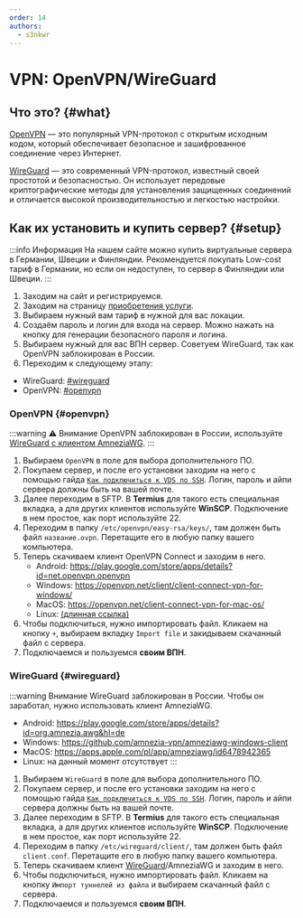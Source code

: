 ```yaml
---
order: 14
authors:
  - s3nkwr
---
```


# VPN: OpenVPN/WireGuard

## Что это? {#what}

[OpenVPN](https://openvpn.net/) — это популярный VPN-протокол с открытым исходным кодом, который обеспечивает безопасное и зашифрованное соединение через Интернет.

[WireGuard](https://www.wireguard.com/) — это современный VPN-протокол, известный своей простотой и безопасностью. Он использует передовые криптографические методы для установления защищенных соединений и отличается высокой производительностью и легкостью настройки.

## Как их установить и купить сервер? {#setup}

:::info Информация
На нашем сайте можно купить виртуальные сервера в Германии, Швеции и Финляндии. Рекомендуется покупать Low-cost тариф в Германии, но если он недоступен, то сервер в Финляндии или Швеции.
:::

1. Заходим на сайт и регистрируемся.
2. Заходим на страницу [приобретения услуги](https://new.play2go.cloud/me/buy).
3. Выбираем нужный вам тариф в нужной для вас локации.
4. Создаём пароль и логин для входа на сервер. Можно нажать на кнопку для генерации безопасного пароля и логина.
5. Выбираем нужный для вас ВПН сервер. Советуем WireGuard, так как OpenVPN заблокирован в России.
6. Переходим к следующему этапу:

- WireGuard: [#wireguard](#wireguard)
- OpenVPN: [#openvpn](#openvpn)
<AImg src="/vds/installvpn/order-1.png" alt="Страница покупки и выбор ПО"/>

### OpenVPN {#openvpn}

:::warning :warning: Внимание
OpenVPN заблокирован в России, используйте [WireGuard с клиентом AmneziaWG](#wireguard).
:::

1. Выбираем `OpenVPN` в поле для выбора дополнительного ПО.
2. Покупаем сервер, и после его установки заходим на него с помощью гайда [`Как подключиться к VDS по SSH`](/vds/ssh). Логин, пароль и айпи сервера должны быть на вашей почте.
3. Далее переходим в SFTP. В **Termius** для такого есть специальная вкладка, а для других клиентов используйте **WinSCP**. Подключение в нем простое, как порт используйте 22.
4. Переходим в папку `/etc/openvpn/easy-rsa/keys/`, там должен быть файл `название.ovpn`. Перетащите его в любую папку вашего компьютера.
5. Теперь скачиваем клиент OpenVPN Connect и заходим в него.
    - Android: https://play.google.com/store/apps/details?id=net.openvpn.openvpn
    - Windows: https://openvpn.net/client/client-connect-vpn-for-windows/
    - MacOS: https://openvpn.net/client-connect-vpn-for-mac-os/
    - Linux: [(длинная ссылка)](https://openvpn.net/cloud-docs/tutorials/configuration-tutorials/connectors/operating-systems/linux/tutorial--learn-to-install-and-control-the-openvpn-3-client.html)
6. Чтобы подключиться, нужно импортировать файл. Кликаем на кнопку `+`, выбираем вкладку `Import file` и закидываем скачанный файл с сервера.
7. Подключаемся и пользуемся **своим ВПН**.

### WireGuard {#wireguard}

:::warning Внимание
WireGuard заблокирован в России. Чтобы он заработал, нужно использовать клиент AmneziaWG.

- Android: https://play.google.com/store/apps/details?id=org.amnezia.awg&hl=de
- Windows: https://github.com/amnezia-vpn/amneziawg-windows-client
- MacOS: https://apps.apple.com/pl/app/amneziawg/id6478942365
- Linux: на данный момент отсутствует
:::

1. Выбираем `WireGuard` в поле для выбора дополнительного ПО.
2. Покупаем сервер, и после его установки заходим на него с помощью гайда [`Как подключиться к VDS по SSH`](/vds/ssh). Логин, пароль и айпи сервера должны быть на вашей почте.
3. Далее переходим в SFTP. В **Termius** для такого есть специальная вкладка, а для других клиентов используйте **WinSCP**. Подключение в нем простое, как порт используйте 22.
4. Переходим в папку `/etc/wireguard/client/`, там должен быть файл `client.conf`. Перетащите его в любую папку вашего компьютера.
5. Теперь скачиваем клиент [WireGuard](https://www.wireguard.com/install/)/AmneziaWG и заходим в него.
6. Чтобы подключиться, нужно импортировать файл. Кликаем на кнопку `Импорт туннелей из файла` и выбираем скачанный файл с сервера.
7. Подключаемся и пользуемся **своим ВПН**.
